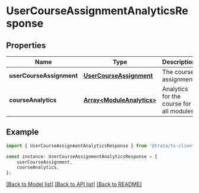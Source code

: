 # UserCourseAssignmentAnalyticsResponse


## Properties

Name | Type | Description | Notes
------------ | ------------- | ------------- | -------------
**userCourseAssignment** | [**UserCourseAssignment**](UserCourseAssignment.md) | The course assignment | [default to undefined]
**courseAnalytics** | [**Array&lt;ModuleAnalytics&gt;**](ModuleAnalytics.md) | Analytics for the course for all modules | [default to undefined]

## Example

```typescript
import { UserCourseAssignmentAnalyticsResponse } from '@trata/ts-client-sdk';

const instance: UserCourseAssignmentAnalyticsResponse = {
    userCourseAssignment,
    courseAnalytics,
};
```

[[Back to Model list]](../README.md#documentation-for-models) [[Back to API list]](../README.md#documentation-for-api-endpoints) [[Back to README]](../README.md)
